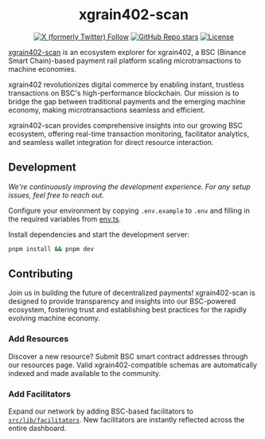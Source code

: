 <div align="center">

# xgrain402-scan

</div>

<div align="center">
    
  [![X (formerly Twitter) Follow](https://img.shields.io/twitter/follow/xgrain402)](https://x.com/xgrain402) 
  [![GitHub Repo stars](https://img.shields.io/github/stars/xgrain402/xgrain402-scan?style=social)](https://github.com/xgrain402/xgrain402-scan) 
  [![License](https://img.shields.io/badge/License-Apache%202.0-blue.svg)](https://opensource.org/licenses/Apache-2.0)

</div>

[xgrain402-scan](https://explorer.xgrain402.xyz) is an ecosystem explorer for xgrain402, a BSC (Binance Smart Chain)-based payment rail platform scaling microtransactions to machine economies.


xgrain402 revolutionizes digital commerce by enabling instant, trustless transactions on BSC's high-performance blockchain. Our mission is to bridge the gap between traditional payments and the emerging machine economy, making microtransactions seamless and efficient.

xgrain402-scan provides comprehensive insights into our growing BSC ecosystem, offering real-time transaction monitoring, facilitator analytics, and seamless wallet integration for direct resource interaction.

## Development

_We're continuously improving the development experience. For any setup issues, feel free to reach out._

Configure your environment by copying `.env.example` to `.env` and filling in the required variables from [env.ts](https://github.com/xgrain402/xgrain402-scan/blob/main/src/env.ts).

Install dependencies and start the development server:

```bash
pnpm install && pnpm dev
```

## Contributing

Join us in building the future of decentralized payments! xgrain402-scan is designed to provide transparency and insights into our BSC-powered ecosystem, fostering trust and establishing best practices for the rapidly evolving machine economy.

### Add Resources

Discover a new resource? Submit BSC smart contract addresses through our resources page. Valid xgrain402-compatible schemas are automatically indexed and made available to the community.

### Add Facilitators

Expand our network by adding BSC-based facilitators to [`src/lib/facilitators`](https://github.com/xgrain402/xgrain402-scan/blob/main/src/lib/facilitators.ts). New facilitators are instantly reflected across the entire dashboard.
